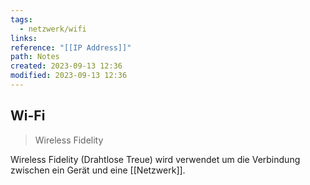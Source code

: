 ```yaml
---
tags:
  - netzwerk/wifi
links: 
reference: "[[IP Address]]"
path: Notes
created: 2023-09-13 12:36
modified: 2023-09-13 12:36
---
```

## Wi-Fi 

> Wireless Fidelity

Wireless Fidelity (Drahtlose Treue) wird verwendet um die Verbindung zwischen 
ein Gerät und eine [[Netzwerk]].